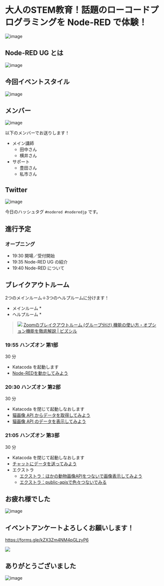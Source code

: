 # 大人のSTEM教育！話題のローコードプログラミングを Node-RED で体験！

![image](https://i.gyazo.com/f5e0ecb5527962bbbd33cadb79870c25.png)

## Node-RED UG とは

![image](https://i.gyazo.com/cd7f45b075ab7390a116347945544b9a.png)

## 今回イベントスタイル

![image](https://i.gyazo.com/a7dcf2292cae8dedbe7f60d720ae286e.png)

## メンバー

![image](https://i.gyazo.com/5e5a50147513faba110cdecc1fd93532.png)

以下のメンバーでお送りします！

* メイン講師
  * 田中さん
  * 横井さん
* サポート
  * 豊田さん
  * 私市さん

## Twitter

![image](https://i.gyazo.com/35577567f7bc57b6fdd84d663daa8c2b.png)

今日のハッシュタグ `#nodered #noderedjp` です。

## 進行予定

### オープニング

* 19:30	開場／受付開始
* 19:35	Node-RED UG の紹介
* 19:40	Node-RED について

## ブレイクアウトルーム

2つのメインルーム＋3つのヘルプルームに分けます！

* メインルーム
  * 
* ヘルプルーム
  * 

> ![](https://lh3.googleusercontent.com/w30582mUzbumJgyA6RXJ1tAkiiAkqIZC0n1b6ld4tl_7h_ZkoS6OT4Kv96ETl4R2WQFL-UQyKpZyUWIN83HzCYtmbzmJ2w4OAksieCvOJ9zDRMQH4Cb_GqMdv1MkY672KZh_baC0)
> [Zoomのブレイクアウトルーム \(グループ分け\) 機能の使い方・オプション機能を徹底解説 \| ビズシル](https://blog.coubic.com/online/zoom-breakoutroom/)

### 19:55	ハンズオン 第1部

30 分

* Katacoda を起動します
* [Node-REDを動かしてみよう](01_getting_started.md)

### 20:30	ハンズオン 第2部

30 分

* Katacoda を閉じて起動しなおします
* [猫画像 API からデータを取得してみよう](02_api_request.md)
* [猫画像 API のデータを表示してみよう](03_cat_image_output.md)

### 21:05	ハンズオン 第3部

30 分

* Katacoda を閉じて起動しなおします
* [チャットにデータを送ってみよう](04_chat_output.md)
* エクストラ
  * [エクストラ：ほかの動物画像APIをつないで画像表示してみよう](98_extra_animal.md)
  * [エクストラ：public-apisで色々つないでみる](99_extra_api.md)

## お疲れ様でした

![image](https://i.gyazo.com/5a6aa1d064fcd403fa67091c7d0e417a.png)

## イベントアンケートよろしくお願いします！

https://forms.gle/kZX3Zm4NM4pGLzyP6

![](https://i.gyazo.com/7d5e6a2918ab27c069f93f55b121566b.png)

## ありがとうございました

![image](https://i.gyazo.com/6132b1f8e99f5725151417d7c146c6d2.png)


